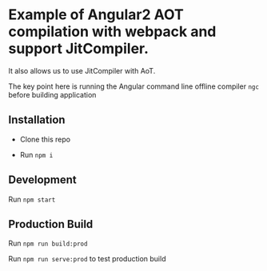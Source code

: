 # Example of Angular2 AOT compilation with webpack and support JitCompiler.

It also allows us to use JitCompiler with AoT. 

The key point here is running the Angular command line offline compiler `ngc` before building application

## Installation 

- Clone this repo

- Run `npm i`


## Development

Run `npm start`

## Production Build 

Run `npm run build:prod`

Run `npm run serve:prod` to test production build



